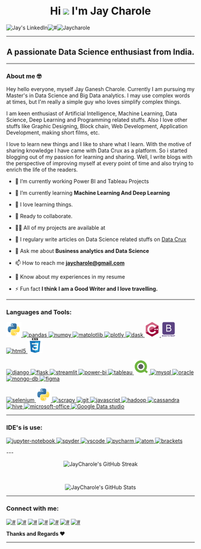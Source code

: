 <h1 align="center">Hi <img loading="lazy" src="https://raw.githubusercontent.com/iampavangandhi/iampavangandhi/master/gifs/Hi.gif" width= "28px"/> I'm Jay Charole</h1>

<p align="center">
  
  <a href="https://www.linkedin.com/in/jay-charole-2ab005153/">
    <img align="left" alt="Jay's LinkedIn" title="My LinkedIn Followers" src="https://img.shields.io/badge/LinkedIn-1K-blue?color=blue&label=LinkedIn&logo=linkedin&logoColor=white&style=for-the-badge" />
  </a>
  <a href="#">
    <img align="left" alt="#" title="My Blog" src="https://img.shields.io/badge/Hashnode-2962FF?style=for-the-badge&logo=hashnode&logoColor=white" />
  </a>
</p>
<img src="https://komarev.com/ghpvc/?username=Jaycharole&style=flat-square&label=Profile+Visitors&color=green" alt="Jaycharole" />

---
<h2 align="center">A passionate Data Science enthusiast from India.</h2>

---

### About me 🤓
Hey hello everyone, myself Jay Ganesh Charole. Currently I am pursuing my Master's in Data Science and Big Data analytics. I may use complex words at times, but I'm really a simple guy who loves simplify complex things. 

I am keen enthusiast of Artificial Intelligence, Machine Learning, Data Science, Deep Learning and Programming related stuffs. Also I love other stuffs like Graphic Designing, Block chain, Web Development, Application Development, making short films, etc.

I love to learn new things and I like to share what I learn. With the motive of sharing knowledge I have came with Data Crux as a platform. So i started blogging out of my passion for learning and sharing. 
Well, I write blogs with the perspective of improving myself at every point of time and also trying to enrich the life of the readers. 


  
- 🔭 I’m currently working Power BI and Tableau Projects

- 🌱 I’m currently learning **Machine Learning And Deep Learning**

- 👯 I love learning things.

- 🤝 Ready to collaborate. 

- 👨‍💻 All of my projects are available at []()

- 📝 I regulary write articles on Data Science related stuffs on [Data Crux](https://datacrux.in/)

- 💬 Ask me about **Business analytics and Data Science**

- 📫 How to reach me **jaycharole@gmail.com**

- 📄 Know about my experiences in my resume []()

- ⚡ Fun fact **I think I am a Good Writer and I love travelling.**
  
  
---

<h3 align="left">Languages and Tools:</h3>
<p align="left"> 
<a href="https://www.python.org" target="_blank"> <img loading="lazy" src="https://raw.githubusercontent.com/devicons/devicon/master/icons/python/python-original.svg" alt="python" width="40" height="40"/> </a>
<a href="https://www.python.org" target="_blank"> <img loading="lazy" src="https://raw.githubusercontent.com/simple-icons/simple-icons/74c824a960f1f6c8640bc8cb678f1bf4c9e0669f/icons/pandas.svg" alt="pandas" width="40" height="40"/> </a>
<a href="https://www.python.org" target="_blank"> <img loading="lazy" src="https://www.vectorlogo.zone/logos/numpy/numpy-icon.svg" alt="numpy" width="40" height="40"/> </a>
<a href="https://www.python.org" target="_blank"> <img loading="lazy" src="https://upload.wikimedia.org/wikipedia/commons/thumb/0/01/Created_with_Matplotlib-logo.svg/1024px-Created_with_Matplotlib-logo.svg.png" alt="matplotlib" width="40" height="40"/> </a>
<a href="https://www.python.org" target="_blank"> <img loading="lazy" src="https://www.vectorlogo.zone/logos/plot_ly/plot_ly-icon.svg" alt="plotly" width="40" height="40"/> </a>
<a href="https://www.python.org" target="_blank"> <img loading="lazy" src="https://www.vectorlogo.zone/logos/dask/dask-icon.svg" alt="dask" width="40" height="40"/> </a>
<a href="https://www.python.org" target="_blank"> <img loading="lazy" src="https://raw.githubusercontent.com/devicons/devicon/master/icons/cplusplus/cplusplus-original.svg" alt="C++" width="40" height="40"/> </a>
<a href="https://www.python.org" target="_blank"> <img loading="lazy" src="https://raw.githubusercontent.com/devicons/devicon/master/icons/bootstrap/bootstrap-plain-wordmark.svg" alt="bootstrap" width="40" height="40"/> </a>
<a href="https://www.python.org" target="_blank"> <img loading="lazy" src="https://www.vectorlogo.zone/logos/w3_html5/w3_html5-icon.svg" alt="html5" width="40" height="40"/> </a>
<a href="https://www.python.org" target="_blank"> <img loading="lazy" src="https://raw.githubusercontent.com/devicons/devicon/master/icons/css3/css3-original-wordmark.svg" alt="css3" width="40" height="40"/> </a>

</p>
<a href="https://www.python.org" target="_blank"> <img loading="lazy" src="https://www.vectorlogo.zone/logos/djangoproject/djangoproject-icon.svg" alt="django" width="40" height="40"/> </a>
<a href="https://www.python.org" target="_blank"> <img loading="lazy" src="https://www.vectorlogo.zone/logos/pocoo_flask/pocoo_flask-icon.svg" alt="flask" width="40" height="40"/> </a>
<a href="https://www.python.org" target="_blank"> <img loading="lazy" src="https://raw.githubusercontent.com/simple-icons/simple-icons/74c824a960f1f6c8640bc8cb678f1bf4c9e0669f/icons/streamlit.svg" alt="streamlit" width="40" height="40"/> </a>
<a href="https://www.python.org" target="_blank"> <img loading="lazy" src="https://www.vectorlogo.zone/logos/microsoft_powerbi/microsoft_powerbi-icon.svg" alt="power-bi" width="40" height="40"/> </a>
<a href="https://www.python.org" target="_blank"> <img loading="lazy" src="https://raw.githubusercontent.com/gilbarbara/logos/f4c8e8b933aa80ce83b6d6d387e016bf4cb4e376/logos/tableau-icon.svg" alt="tableau" width="40" height="40"/> </a>
<a href="https://www.python.org" target="_blank"> <img loading="lazy" src="https://raw.githubusercontent.com/vscode-icons/vscode-icons/1ea5ec5988f613fc293e911bb5dad6ec53bfb371/icons/file_type_qlikview.svg" alt="qlik-view" width="40" height="40"/> </a>
<a href="https://www.python.org" target="_blank"> <img loading="lazy" src="https://www.vectorlogo.zone/logos/mysql/mysql-icon.svg" alt="mysql" width="40" height="40"/> </a>
<a href="https://www.python.org" target="_blank"> <img loading="lazy" src="https://www.vectorlogo.zone/logos/oracle/oracle-ar21.svg" alt="oracle" width="40" height="40"/> </a>
<a href="https://www.python.org" target="_blank"> <img loading="lazy" src="https://www.vectorlogo.zone/logos/mongodb/mongodb-icon.svg" alt="mongo-db" width="40" height="40"/> </a>
<a href="https://www.python.org" target="_blank"> <img loading="lazy" src="https://www.vectorlogo.zone/logos/figma/figma-icon.svg" alt="figma" width="40" height="40"/> </a>
</p>
<a href="https://www.python.org" target="_blank"> <img loading="lazy" src="https://raw.githubusercontent.com/simple-icons/simple-icons/74c824a960f1f6c8640bc8cb678f1bf4c9e0669f/icons/selenium.svg" alt="selenium" width="40" height="40"/> </a>
<a href="https://www.python.org" target="_blank"> <img loading="lazy" src="https://raw.githubusercontent.com/devicons/devicon/master/icons/python/python-original.svg" alt="beautiful-soup" width="40" height="40"/> </a>
<a href="https://www.python.org" target="_blank"> <img loading="lazy" src="https://img.stackshare.io/service/3116/LJ_Gsz28_400x400.png" alt="scrapy" width="40" height="40"/> </a>
<a href="https://www.python.org" target="_blank"> <img loading="lazy" src="https://www.vectorlogo.zone/logos/git-scm/git-scm-icon.svg" alt="git" width="40" height="40"/> </a>
<a href="https://www.python.org" target="_blank"> <img loading="lazy" src="https://www.vectorlogo.zone/logos/javascript/javascript-icon.svg" alt="javascript" width="40" height="40"/> </a>
<a href="https://www.python.org" target="_blank"> <img loading="lazy" src="https://www.vectorlogo.zone/logos/apache_hadoop/apache_hadoop-icon.svg" alt="hadoop" width="40" height="40"/> </a>
<a href="https://www.python.org" target="_blank"> <img loading="lazy" src="https://www.vectorlogo.zone/logos/apache_cassandra/apache_cassandra-icon.svg" alt="cassandra" width="40" height="40"/> </a>
<a href="https://www.python.org" target="_blank"> <img loading="lazy" src="https://www.vectorlogo.zone/logos/apache_hive/apache_hive-icon.svg" alt="hive" width="40" height="40"/> </a>
<a href="https://www.python.org" target="_blank"> <img loading="lazy" src="https://www.vectorlogo.zone/logos/microsoft/microsoft-icon.svg" alt="microsoft-office" width="40" height="40"/> </a>
<a href="https://www.python.org" target="_blank"> <img loading="lazy" src="https://encrypted-tbn0.gstatic.com/images?q=tbn:ANd9GcTpVNZbKZOkpit_fOp3ONSt4o4vuU-8QqFGh3NNZmP_fGKHYz7qqPYrn_geo9EONdKiZzk&usqp=CAU" alt="Google Data studio" width="40" height="40"/> </a>

---
<h3 align="left">IDE's is use:</h3>
<p align="left"> 
<a href="#" target="_blank"> <img loading="lazy" src="https://www.vectorlogo.zone/logos/jupyter/jupyter-icon.svg" alt="jupyter-notebook" width="40" height="40"/> </a>
<a href="#" target="_blank"> <img loading="lazy" src="https://upload.wikimedia.org/wikipedia/commons/thumb/7/7e/Spyder_logo.svg/360px-Spyder_logo.svg.png" alt="spyder" width="40" height="40"/> </a>
<a href="#" target="_blank"> <img loading="lazy" src="https://www.vectorlogo.zone/logos/visualstudio_code/visualstudio_code-icon.svg" alt="vscode" width="40" height="40"/> </a>
<a href="#" target="_blank"> <img loading="lazy" src="https://pbs.twimg.com/profile_images/1206603239791218688/0AwZ0m6W_400x400.jpg" alt="pycharm" width="40" height="40"/> </a>
<a href="#" target="_blank"> <img loading="lazy" src="https://seeklogo.com/images/A/atom-logo-19BD90FF87-seeklogo.com.png" alt="atom" width="40" height="40"/> </a>
<a href="#" target="_blank"> <img loading="lazy" src="https://upload.wikimedia.org/wikipedia/commons/thumb/4/4c/Brackets_Icon.svg/1200px-Brackets_Icon.svg.png" alt="brackets" width="40" height="40"/> </a>

 </p>
---

<div align="center">
  
  ![JayCharole's GitHub Streak](http://github-readme-streak-stats.herokuapp.com?user=Jaycharole&theme=react&hide_border=true)

<br/>

  ![JayCharole's GitHub Stats](https://github-readme-stats.vercel.app/api?username=Jaycharole&show_icons=true&theme=react)
  
</div>

---
<p align="left">
<h3 align="left">Connect with me:</h3>
<a href="https://twitter.com/CharoleJay"><img align="center" src="https://cdn.jsdelivr.net/npm/simple-icons@3.0.1/icons/twitter.svg" alt="#" height="30" width="40" /></a>
<a href="https://www.linkedin.com/in/jay-charole-2ab005153/"><img align="center" src="https://cdn.jsdelivr.net/npm/simple-icons@3.0.1/icons/linkedin.svg" alt="#" height="30" width="40" /></a>
<a href="#" target="blank"><img align="center" src="https://cdn.jsdelivr.net/npm/simple-icons@3.0.1/icons/stackoverflow.svg" alt="#" height="30" width="40" /></a>
<a href="https://www.kaggle.com/jaycharole" target="blank"><img align="center" src="https://cdn.jsdelivr.net/npm/simple-icons@3.0.1/icons/kaggle.svg" alt="#" height="30" width="40" /></a>
<a href="https://www.instagram.com/im_jaycharole004/" target="blank"><img align="center" src="https://cdn.jsdelivr.net/npm/simple-icons@3.0.1/icons/instagram.svg" alt="#" height="30" width="40" /></a>
<a href="#" target="blank"><img align="center" src="https://cdn.jsdelivr.net/npm/simple-icons@3.0.1/icons/medium.svg" alt="#" height="30" width="40" /></a>
<a href="#" target="blank"><img align="center" src="https://cdn.jsdelivr.net/npm/simple-icons@3.0.1/icons/geeksforgeeks.svg" alt="#" height="30" width="40" /></a>
</p>

**Thanks and Regards ❤**
<hr/>

